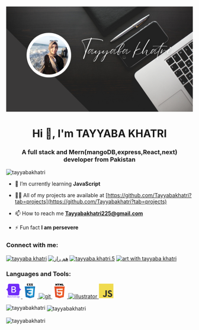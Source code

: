 ![logo](https://github.com/Tayyabakhatri/Tayyabakhatri/blob/main/Blue%20Neon%20Creative%20Futuristic%20Name%20Gaming%20YouTube%20Banner%20(1).png)
<h1 align="center">Hi 👋, I'm TAYYABA KHATRI</h1>
<h3 align="center">A full stack and Mern(mangoDB,express,React,next) developer from Pakistan</h3>


<p align="left"> <img src="https://komarev.com/ghpvc/?username=tayyabakhatri&label=Profile%20views&color=0e75b6&style=flat" alt="tayyabakhatri" /> </p>

- 🌱 I’m currently learning **JavaScript**

- 👨‍💻 All of my projects are available at [https://github.com/Tayyabakhatri?tab=projects](https://github.com/Tayyabakhatri?tab=projects)

- 📫 How to reach me **Tayyabakhatri225@gmail.com**

- ⚡ Fun fact **I am persevere**

<h3 align="left">Connect with me:</h3>
<p align="left">
<a href="https://linkedin.com/in/tayyaba khatri" target="blank"><img align="center" src="https://raw.githubusercontent.com/rahuldkjain/github-profile-readme-generator/master/src/images/icons/Social/linked-in-alt.svg" alt="tayyaba khatri" height="30" width="40" /></a>
<a href="https://fb.com/ھم راز" target="blank"><img align="center" src="https://raw.githubusercontent.com/rahuldkjain/github-profile-readme-generator/master/src/images/icons/Social/facebook.svg" alt="ھم راز" height="30" width="40" /></a>
<a href="https://instagram.com/tayyaba.khatri.5" target="blank"><img align="center" src="https://raw.githubusercontent.com/rahuldkjain/github-profile-readme-generator/master/src/images/icons/Social/instagram.svg" alt="tayyaba.khatri.5" height="30" width="40" /></a>
<a href="https://www.youtube.com/c/art with tayyaba khatri" target="blank"><img align="center" src="https://raw.githubusercontent.com/rahuldkjain/github-profile-readme-generator/master/src/images/icons/Social/youtube.svg" alt="art with tayyaba khatri" height="30" width="40" /></a>
</p>

<h3 align="left">Languages and Tools:</h3>
<p align="left"> <a href="https://getbootstrap.com" target="_blank" rel="noreferrer"> <img src="https://raw.githubusercontent.com/devicons/devicon/master/icons/bootstrap/bootstrap-plain-wordmark.svg" alt="bootstrap" width="40" height="40"/> </a> <a href="https://www.w3schools.com/css/" target="_blank" rel="noreferrer"> <img src="https://raw.githubusercontent.com/devicons/devicon/master/icons/css3/css3-original-wordmark.svg" alt="css3" width="40" height="40"/> </a> <a href="https://git-scm.com/" target="_blank" rel="noreferrer"> <img src="https://www.vectorlogo.zone/logos/git-scm/git-scm-icon.svg" alt="git" width="40" height="40"/> </a> <a href="https://www.w3.org/html/" target="_blank" rel="noreferrer"> <img src="https://raw.githubusercontent.com/devicons/devicon/master/icons/html5/html5-original-wordmark.svg" alt="html5" width="40" height="40"/> </a> <a href="https://www.adobe.com/in/products/illustrator.html" target="_blank" rel="noreferrer"> <img src="https://www.vectorlogo.zone/logos/adobe_illustrator/adobe_illustrator-icon.svg" alt="illustrator" width="40" height="40"/> </a> <a href="https://developer.mozilla.org/en-US/docs/Web/JavaScript" target="_blank" rel="noreferrer"> <img src="https://raw.githubusercontent.com/devicons/devicon/master/icons/javascript/javascript-original.svg" alt="javascript" width="40" height="40"/> </a> </p>

<p><img align="left" src="https://github-readme-stats.vercel.app/api/top-langs?username=tayyabakhatri&show_icons=true&locale=en&layout=compact" alt="tayyabakhatri" /></p>

<p>&nbsp;<img align="center" src="https://github-readme-stats.vercel.app/api?username=tayyabakhatri&show_icons=true&locale=en" alt="tayyabakhatri" /></p>

<p><img align="center" src="https://github-readme-streak-stats.herokuapp.com/?user=tayyabakhatri&" alt="tayyabakhatri" /></p>
